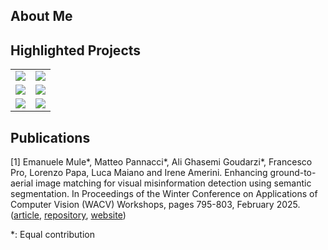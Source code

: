 ## About Me

## Highlighted Projects

<table border="0">

  <tr>
    <!--- SemanticAlignNet-QUAD -->
    <td>
      <a href="https://github.com/MatteoPannacci/SemanticAlignNet-QUAD">
        <img src="https://github-readme-stats.vercel.app/api/pin/?username=MatteoPannacci&repo=SemanticAlignNet-QUAD&theme=transparent&hide_border=true" />
      </a>
    </td>
    <!--- machiavelli-planning -->
    <td>
      <a href="https://github.com/MatteoPannacci/machiavelli-planning">
        <img src="https://github-readme-stats.vercel.app/api/pin/?username=MatteoPannacci&repo=machiavelli-planning&theme=transparent&hide_border=true" />
      </a>
    </td>
  </tr>

  <tr>
    <!--- rdfs-in-neo4j -->
    <td>
      <a href="https://github.com/MatteoPannacci/rdfs-in-neo4j">
        <img src="https://github-readme-stats.vercel.app/api/pin/?username=MatteoPannacci&repo=rdfs-in-neo4j&theme=transparent&hide_border=true" />
      </a>
    </td>
    <!--- rp-simple-planner -->
    <td>
      <a href="https://github.com/MatteoPannacci/rp-simple-planner">
        <img src="https://github-readme-stats.vercel.app/api/pin/?username=MatteoPannacci&repo=rp-simple-planner&theme=transparent&hide_border=true" />
      </a>
    </td>
  </tr>

  <tr>
    <!--- Multi-Family-Co-Evolutionary-RL -->
    <td>
      <a href="https://github.com/EmaMule/Multi-Family-Co-Evolutionary-RL">
        <img src="https://github-readme-stats.vercel.app/api/pin/?username=EmaMule&repo=Multi-Family-Co-Evolutionary-RL&theme=transparent&hide_border=true" />
      </a>
    </td>
    <!--- fever-nli-augmentation -->
    <td>
      <a href="https://github.com/MatteoPannacci/fever-nli-augmentation">
        <img src="https://github-readme-stats.vercel.app/api/pin/?username=MatteoPannacci&repo=fever-nli-augmentation&theme=transparent&hide_border=true" />
      </a>
    </td>
  </tr>

</table>




## Publications

[1] Emanuele Mule*, Matteo Pannacci*, Ali Ghasemi Goudarzi*, Francesco Pro, Lorenzo Papa, Luca Maiano and Irene Amerini. Enhancing ground-to-aerial image matching for visual misinformation detection using semantic segmentation. In Proceedings of the Winter Conference on Applications of Computer Vision (WACV) Workshops, pages 795-803, February 2025. ([article](https://arxiv.org/pdf/2502.06288), [repository](https://github.com/MatteoPannacci/SemanticAlignNet-QUAD), [website](https://matteopannacci.github.io/SemanticAlignNet-QUAD/))
      
*: Equal contribution


<!--
**MatteoPannacci/MatteoPannacci** is a ✨ _special_ ✨ repository because its `README.md` (this file) appears on your GitHub profile.

Here are some ideas to get you started:

- 🔭 I’m currently working on ...
- 🌱 I’m currently learning ...
- 👯 I’m looking to collaborate on ...
- 🤔 I’m looking for help with ...
- 💬 Ask me about ...
- 📫 How to reach me: ...
- 😄 Pronouns: ...
- ⚡ Fun fact: ...
-->
